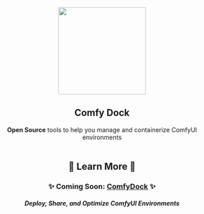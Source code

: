 <div align="justify">

<div align="center">
  <img src="https://github.com/ComfyDock.png" width="200">
  <h2>Comfy Dock</h2>
  <b>Open Source</b> tools to help you manage and containerize ComfyUI environments
</div>

<br>

<div align="center">
  <h2>🚀 Learn More 🚀</h2>
  <h3>✨ Coming Soon: <a href="https://comfydock.com"><b>ComfyDock</b></a> ✨</h3>
  <h5>Deploy, Share, and Optimize ComfyUI Environments</h5>
</div>

</div>
